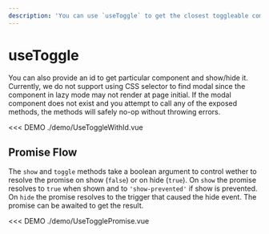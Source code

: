 ```yaml
---
description: 'You can use `useToggle` to get the closest toggleable component in **child component** and show,hide or toggle it. It can also be supplied a target id to show, hide or toggle a specific component'
---
```


# useToggle

<PageHeader />

<HighlightCard>
  <template #html>

```vue
<BModal @hide="(e) => e.trigger === 'sometrigger' && doSomething()">
  <MyComponent />
</BModal>
```

<hr />
MyComponent.vue

```vue
<template>
  <BButton @click="hide('sometrigger')">Done</BButton>
</template>

<script setup lang="ts">
const {hide} = useToggle()
</script>
```

  </template>
</HighlightCard>

You can also provide an id to get particular component and show/hide it. Currently, we do not support using CSS selector to
find modal since the component in lazy mode may not render at page initial. If the modal component does not exist and you attempt to call any of the exposed methods, the methods will safely no-op without throwing errors.

<<< DEMO ./demo/UseToggleWithId.vue

## Promise Flow

The `show` and `toggle` methods take a boolean argument to control wether to resolve the promise on show (`false`) or on hide (`true`). On `show` the promise resolves to `true` when shown and to `'show-prevented'` if show is prevented. On `hide` the promise resolves to the trigger that caused the hide event. The promise can be awaited to get the result.

<<< DEMO ./demo/UseTogglePromise.vue
